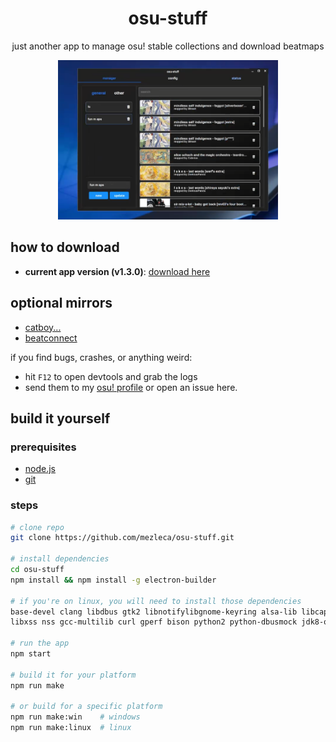 <div align="center">
    <h1 align="center" style="border: none; margin-bottom: none;">osu-stuff</h1>
    <p align="center">just another app to manage osu! stable collections and download beatmaps</p>
</div>

<p align="center">
  <img width="70%" height="70%" src="https://github.com/mezleca/osu-stuff/blob/main/build/images/menu.png">
</p>

## how to download
- **current app version (v1.3.0)**: [download here](https://github.com/mezleca/osu-stuff/releases/tag/v1.3.0)

## optional mirrors
- [catboy...](https://catboy.best)
- [beatconnect](https://beatconnect.io)

if you find bugs, crashes, or anything weird:  
- hit `F12` to open devtools and grab the logs  
- send them to my [osu! profile](https://osu.ppy.sh/users/mzle) or open an issue here.  

## build it yourself

### prerequisites
- [node.js](https://nodejs.org/)  
- [git](https://git-scm.com/downloads)  

### steps
```bash
# clone repo
git clone https://github.com/mezleca/osu-stuff.git

# install dependencies
cd osu-stuff
npm install && npm install -g electron-builder

# if you're on linux, you will need to install those dependencies
base-devel clang libdbus gtk2 libnotifylibgnome-keyring alsa-lib libcap libcups libxtst 
libxss nss gcc-multilib curl gperf bison python2 python-dbusmock jdk8-openjdk

# run the app
npm start

# build it for your platform
npm run make

# or build for a specific platform
npm run make:win    # windows
npm run make:linux  # linux
```
